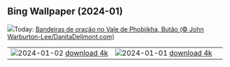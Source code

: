 ## Bing Wallpaper (2024-01)
![](https://www.bing.com/th?id=OHR.BhutanSolstice_PT-BR0103911356_UHD.jpg&w=1000)Today: [Bandeiras de oração no Vale de Phobjikha, Butão (© John Warburton-Lee/DanitaDelimont.com)](https://www.bing.com/th?id=OHR.BhutanSolstice_PT-BR0103911356_UHD.jpg)

|      |      |      |
| :----: | :----: | :----: |
|![](https://www.bing.com/th?id=OHR.SleepingFox_PT-BR0026523663_UHD.jpg&pid=hp&w=384&h=216&rs=1&c=4)2024-01-02 [download 4k](https://www.bing.com/th?id=OHR.SleepingFox_PT-BR0026523663_UHD.jpg)|![](https://www.bing.com/th?id=OHR.ReveillonBrazil_PT-BR9820187694_UHD.jpg&pid=hp&w=384&h=216&rs=1&c=4)2024-01-01 [download 4k](https://www.bing.com/th?id=OHR.ReveillonBrazil_PT-BR9820187694_UHD.jpg)|